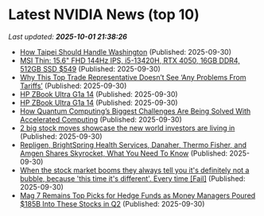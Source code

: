 # Latest NVIDIA News (top 10)
_Last updated: **2025-10-01 21:38:26**_

- [How Taipei Should Handle Washington](http://foreignpolicy.com/2025/09/30/taiwan-china-trump-independence-tsmc-semiconductor/) (Published: 2025-09-30)
- [MSI Thin: 15.6" FHD 144Hz IPS, i5-13420H, RTX 4050, 16GB DDR4, 512GB SSD $549](https://slickdeals.net/f/18648961-msi-thin-15-6-fhd-144hz-ips-i5-13420h-rtx-4050-16gb-ddr4-512gb-ssd-549) (Published: 2025-09-30)
- [Why This Top Trade Representative Doesn’t See ‘Any Problems From Tariffs’](https://biztoc.com/x/b0d566b6af50e67d) (Published: 2025-09-30)
- [HP ZBook Ultra G1a 14](https://me.pcmag.com/en/laptops/32552/hp-zbook-ultra-g1a-14) (Published: 2025-09-30)
- [HP ZBook Ultra G1a 14](https://uk.pcmag.com/laptops/160368/hp-zbook-ultra-g1a-14) (Published: 2025-09-30)
- [How Quantum Computing’s Biggest Challenges Are Being Solved With Accelerated Computing](https://blogs.nvidia.com/blog/how-quantum-computings-biggest-challenges-solved-accelerated-computing/) (Published: 2025-09-30)
- [2 big stock moves showcase the new world investors are living in](https://www.businessinsider.com/coreweave-pfizer-stock-crwv-pfe-trumprx-meta-deal-ai-2025-9) (Published: 2025-09-30)
- [Repligen, BrightSpring Health Services, Danaher, Thermo Fisher, and Amgen Shares Skyrocket, What You Need To Know](https://finance.yahoo.com/news/repligen-brightspring-health-services-danaher-200540066.html) (Published: 2025-09-30)
- [When the stock market booms they always tell you it's definitely not a bubble, because 'this time it's different'. Every time [Fail]](https://www.fark.com/comments/13829626/When-stock-market-booms-they-always-tell-you-its-definitely-not-a-bubble-because-this-time-its-different-Every-time) (Published: 2025-09-30)
- [Mag 7 Remains Top Picks for Hedge Funds as Money Managers Poured $185B Into These Stocks in Q2](https://www.ibtimes.com/mag-7-remains-top-picks-hedge-funds-money-managers-poured-185b-these-stocks-q2-3784904) (Published: 2025-09-30)
